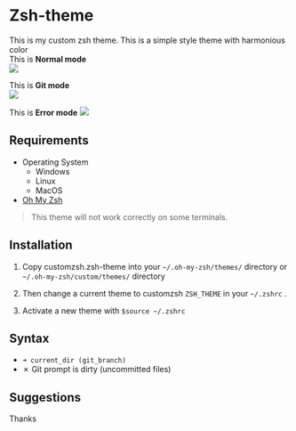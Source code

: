 # Zsh-theme
This is my custom zsh theme.
This is a simple style theme with harmonious color  
This is **Normal mode**  
![][normal mode]

This is **Git mode**  
![][git mode]

This is **Error mode**
![][error mode]


## Requirements  
* Operating System 
	* Windows 
	* Linux 
	* MacOS
* [Oh My Zsh][oh my zsh link]

>This theme will not work correctly on some terminals.  

## Installation
1. Copy customzsh.zsh-theme into your `~/.oh-my-zsh/themes/` directory or `~/.oh-my-zsh/custom/themes/` directory  

2. Then change a current theme to customzsh `ZSH_THEME` in your `~/.zshrc` .  

3. Activate a new theme with `$source ~/.zshrc`

## Syntax
* `➜ current_dir (git_branch)`  
* ✗ Git prompt is dirty (uncommitted files)

## Suggestions


Thanks

[//]: <> (This is a variable definition area)
[normal mode]: ./assets/normal-mode.png 
[git mode]: ./assets/git-mode.png
[error mode]: ./assets/error-mode.png
[oh my zsh link]: https://ohmyz.sh/ 
